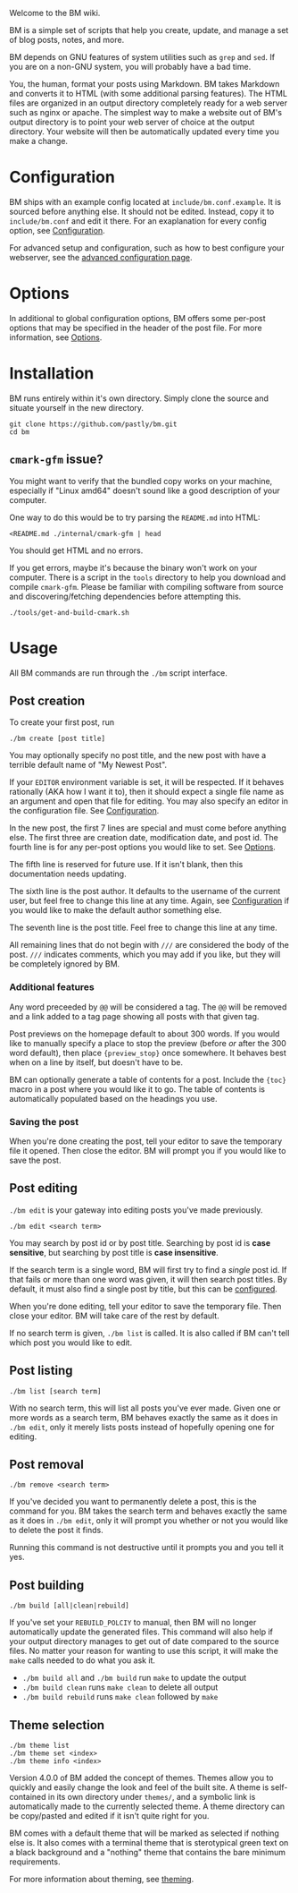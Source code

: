 Welcome to the BM wiki.

BM is a simple set of scripts that help you create, update, and manage a set of
blog posts, notes, and more.

BM depends on GNU features of system utilities such as `grep` and `sed`. If you
are on a non-GNU system, you will probably have a bad time.

You, the human, format your posts using Markdown. BM takes Markdown and converts
it to HTML (with some additional parsing features). The HTML files are organized
in an output directory completely ready for a web server such as nginx or
apache. The simplest way to make a website out of BM's output directory is to
point your web server of choice at the output directory. Your website will then
be automatically updated every time you make a change.

# Configuration

BM ships with an example config located at `include/bm.conf.example`. It is
sourced before anything else. It should not be edited. Instead, copy it to
`include/bm.conf` and edit it there. For an exaplanation for every config
option, see [Configuration](Configuration.md).

For advanced setup and configuration, such as how to best configure your
webserver, see the [advanced configuration page](AdvancedConfiguration.md).
# Options

In additional to global configuration options, BM offers some per-post options
that may be specified in the header of the post file. For more information, see
[Options](Options.md).

# Installation

BM runs entirely within it's own directory. Simply clone the source and situate
yourself in the new directory.

    git clone https://github.com/pastly/bm.git
    cd bm

## `cmark-gfm` issue?

You might want to verify that the bundled copy works on your machine,
especially if "Linux amd64" doesn't sound like a good description of your
computer.

One way to do this would be to try parsing the `README.md` into HTML:

    <README.md ./internal/cmark-gfm | head

You should get HTML and no errors.

If you get errors, maybe it's because the binary won't work on your computer.
There is a script in the `tools` directory to help you download and compile
`cmark-gfm`. Please be familiar with compiling software from source and
discovering/fetching dependencies before attempting this.

    ./tools/get-and-build-cmark.sh

# Usage

All BM commands are run through the `./bm` script interface.

## Post creation

To create your first post, run

    ./bm create [post title]

You may optionally specify no post title, and the new post with have a terrible
default name of "My Newest Post".

If your `EDITOR` environment variable is set, it will be respected. If it
behaves rationally (AKA how I want it to), then it should expect a single file
name as an argument and open that file for editing. You may also specify an
editor in the configuration file. See [Configuration](Configuration.md).

In the new post, the first 7 lines are special and must come before anything
else. The first three are creation date, modification date, and post id.
The fourth line is for any per-post options you would like to set. See
[Options](Options.md).

The fifth line is reserved for future use. If it isn't blank, then this
documentation needs updating.

The sixth line is the post author. It defaults to the username of the current
user, but feel free to change this line at any time. Again, see
[Configuration](Configuration.md) if you would like to make the default
author something else.

The seventh line is the post title. Feel free to change this line at any time.

All remaining lines that do not begin with `///` are considered the body of the
post. `///` indicates comments, which you may add if you like, but they will be
completely ignored by BM.

### Additional features

Any word preceeded by `@@` will be considered a tag. The `@@` will be removed
and a link added to a tag page showing all posts with that given tag.

Post previews on the homepage default to about 300 words. If you would like to
manually specify a place to stop the preview (before _or_ after the 300 word
default), then place `{preview_stop}` once somewhere. It behaves best when on a
line by itself, but doesn't have to be.

BM can optionally generate a table of contents for a post. Include the `{toc}`
macro in a post where you would like it to go. The table of contents is
automatically populated based on the headings you use.

### Saving the post

When you're done creating the post, tell your editor to save the temporary file
it opened. Then close the editor. BM will prompt you if you would like to save
the post.

## Post editing

`./bm edit` is your gateway into editing posts you've made previously.

    ./bm edit <search term>

You may search by post id or by post title. Searching by post id is __case
sensitive__, but searching by post title is __case insensitive__.

If the search term is a single word, BM will first try to find a _single_ post
id. If that fails or more than one word was given, it will then search post
titles. By default, it must also find a single post by title, but this can be
[configured](Configuration.md).

When you're done editing, tell your editor to save the temporary file. Then
close your editor. BM will take care of the rest by default.

If no search term is given, `./bm list` is called. It is also called if BM can't
tell which post you would like to edit.

## Post listing

    ./bm list [search term]

With no search term, this will list all posts you've ever made. Given one or
more words as a search term, BM behaves exactly the same as it does in
`./bm edit`, only it merely lists posts instead of hopefully opening one for
editing.

## Post removal

    ./bm remove <search term>

If you've decided you want to permanently delete a post, this is the command for
you. BM takes the search term and behaves exactly the same as it does in `./bm
edit`, only it will prompt you whether or not you would like to delete the post
it finds.

Running this command is not destructive until it prompts you and you tell it
yes.

## Post building

    ./bm build [all|clean|rebuild]

If you've set your `REBUILD_POLCIY` to manual, then BM will no longer
automatically update the generated files. This command will also help if your
output directory manages to get out of date compared to the source files. No
matter your reason for wanting to use this script, it will make the `make`
calls needed to do what you ask it.

- `./bm build all` and `./bm build` run `make` to update the output
- `./bm build clean` runs `make clean` to delete all output
- `./bm build rebuild` runs `make clean` followed by `make`

## Theme selection

    ./bm theme list
    ./bm theme set <index>
    ./bm theme info <index>

Version 4.0.0 of BM added the concept of themes. Themes allow you to quickly and
easily change the look and feel of the built site. A theme is self-contained in
its own directory under `themes/`, and a symbolic link is automatically made to
the currently selected theme. A theme directory can be copy/pasted and edited if
it isn't quite right for you.

BM comes with a default theme that will be marked as selected if nothing else
is. It also comes with a terminal theme that is sterotypical green text on a
black background and a "nothing" theme that contains the bare minimum
requirements.

For more information about theming, see [theming](Theming.md).
